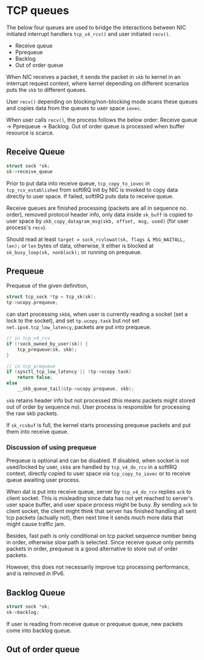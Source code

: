 # TCP queues 

The below four queues are used to bridge the interactions between NIC initiated interrupt handlers `tcp_v4_rcv()` and user initiated `recv()`. 

* Receive queue
* Pprequeue
* Backlog
* Out of order queue

When NIC receives a packet, it sends the packet in `skb` to kernel in an interrupt request context, where kernel depending on different scenarios puts the `skb` to different queues. 

User `recv()` depending on blocking/non-blocking mode scans these queues and copies data from the queues to user space `iovec`. 

When user calls `recv()`, the process follows the below order: Receive queue -> Pprequeue -> Backlog. Out of order queue is processed when buffer resource is scarce.

## Receive Queue 

```cpp
struct sock *sk; 
sk->receive_queue
```

Prior to put data into receive queue, `tcp_copy_to_iovec` in `tcp_rcv_established` from softIRQ init by NIC is invoked to copy data directly to user space. If failed, softIRQ puts data to receive queue. 

Receive queues are finished processing (packets are all in sequence no. order), removed protocol header info, only data inside `sk_buff` is copied to user space by `skb_copy_datagram_msg(skb, offset, msg, used)` (for user process's `recv`).

Should read at least `target = sock_rcvlowat(sk, flags & MSG_WAITALL, len);` or `len` bytes of data, otherwise, it either is blocked at `sk_busy_loop(sk, nonblock);` or running on prequeue.

## Prequeue  

Prequeue of the given definition,
```cpp
struct tcp_sock *tp = tcp_sk(sk);
tp->ucopy.prequeue;
```
can start processing `skb`s, when user is currently reading a socket (set a lock to the socket), and set `tp.ucopy.task` but not set `net.ipv4.tcp_low_latency`, packets are put into prequeue.

```cpp
// in tcp_v4_rcv
if (!sock_owned_by_user(sk)) {
    tcp_prequeue(sk, skb);
}

// in tcp_prequeue
if (sysctl_tcp_low_latency || !tp->ucopy.task)
    return false;
else
    __skb_queue_tail(&tp->ucopy.prequeue, skb);    
```

`skb` retains header info but not processed (this means packets might stored out of order by sequence no). User process is responsible for processing the raw skb packets.

If `sk_rcvbuf` is full, the kernel starts processing prequeue packets and put them into receive queue. 

### Discussion of using prequeue

Prequeue is optional and can be disabled. If disabled, when socket is not used/locked by user, `skb`s are handled by `tcp_v4_do_rcv` in a softIRQ context, directly copied to user space via `tcp_copy_to_iovec` or to receive queue awaiting user process.

When dat is put into receive queue, server by `tcp_v4_do_rcv` replies `ack` to client socket. This is misleading since data has not yet reached to server's user space buffer, and user space process might be busy. By sending `ack` to client socket, the client might think that server has finished handling all sent tcp packets (actually not), then next time it sends much more data that might cause traffic jam.  

Besides, fast path is only conditional on tcp packet sequence number being in order, otherwise slow path is selected. Since receive queue only permits packets in order, prequeue is a good alternative to store out of order packets.

However, this does not necessarily improve tcp processing performance, and is removed in IPv6.

## Backlog Queue

```cpp
struct sock *sk; 
sk->backlog;
```

If user is reading from receive queue or prequeue queue, new packets come into backlog queue.

## Out of order queue  


